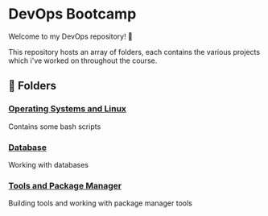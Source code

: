 <!-- 
  Welcome to the DevOps Bootcamp resources! 🚀

  This repository houses a collection of folders, each representing different modules following in the DevOps bootcamp from TechWorld with Nana. 

-->

# DevOps Bootcamp

Welcome to my DevOps repository! 🎉

This repository hosts an array of folders, each contains the various projects which i've worked on throughout the course.

## 📁 Folders

### [Operating Systems and Linux](./os_linux)

Contains some bash scripts 

### [Database](./database)

Working with databases

### [Tools and Package Manager](./tools_and_package_manager)

Building tools and working with package manager tools
